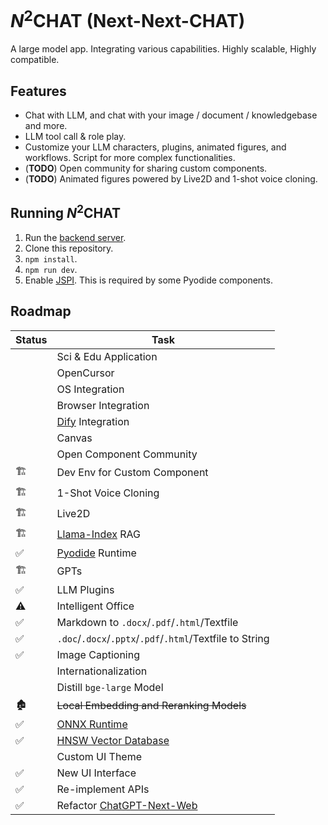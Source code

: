 # <i>N</i><sup>2</sup>CHAT (Next-Next-CHAT)

A large model app. Integrating various capabilities. Highly scalable, Highly compatible.

## Features
+ Chat with LLM, and chat with your image / document / knowledgebase and more.
+ LLM tool call & role play.
+ Customize your LLM characters, plugins, animated figures, and workflows. Script for more complex functionalities.
+ (**TODO**) Open community for sharing custom components.
+ (**TODO**) Animated figures powered by Live2D and 1-shot voice cloning.

## Running *N*<sup>2</sup>CHAT
1. Run the [backend server](https://github.com/z-zeechung/next-next-chat-server).
2. Clone this repository.
3. `npm install`.
4. `npm run dev`.
5. Enable [JSPI](https://v8.dev/blog/jspi). This is required by some Pyodide components.

## Roadmap

| Status | Task |
| --- | --- |
|     | Sci & Edu Application |
|     | OpenCursor |
|     | OS Integration |
|     | Browser Integration |
|     | [Dify](https://github.com/langgenius/dify) Integration |
|     | Canvas |
|     | Open Component Community |
| 🏗️ | Dev Env for Custom Component |
| 🏗️ | 1-Shot Voice Cloning |
| 🏗️ | Live2D |
| 🏗️ | [Llama-Index](https://github.com/run-llama/llama_index) RAG |
| ✅   | [Pyodide](https://github.com/pyodide/pyodide) Runtime |
| 🏗️ | GPTs |
| ✅   | LLM Plugins |
| ⚠️  | Intelligent Office |
| ✅   | Markdown to `.docx`/`.pdf`/`.html`/Textfile |
| ✅   | `.doc`/`.docx`/`.pptx`/`.pdf`/`.html`/Textfile to String |
| ✅   | Image Captioning |
|     | Internationalization |
|     | Distill `bge-large` Model |
| 🏚️ | ~~Local Embedding and Reranking Models~~ |
| ✅   | [ONNX Runtime](https://github.com/microsoft/onnxruntime) |
| ✅   | [HNSW Vector Database](https://github.com/poloclub/mememo) |
|     | Custom UI Theme |
| ✅   | New UI Interface |
| ✅   | Re-implement APIs |
| ✅   | Refactor [ChatGPT-Next-Web](https://github.com/ChatGPTNextWeb/ChatGPT-Next-Web) |
